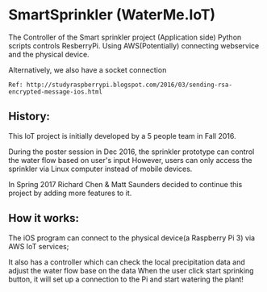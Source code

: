 # SmartSprinkler (WaterMe.IoT)
The Controller of the Smart sprinkler project (Application side)
Python scripts controls ResberryPi.
Using AWS(Potentially) connecting webservice and the physical device.
	
Alternatively, we also have a socket connection 

	Ref: http://studyraspberrypi.blogspot.com/2016/03/sending-rsa-encrypted-message-ios.html
## History:
This IoT project is initially developed by a 5 people team in Fall 2016.

  During the poster session in Dec 2016, the sprinkler prototype can control the water flow based on user's input
  However, users can only access the sprinkler via Linux computer instead of mobile devices.
	
In Spring 2017 Richard Chen & Matt Saunders decided to continue this project by adding more features to it.
## How it works:
The iOS program can connect to the physical device(a Raspberry Pi 3) via AWS IoT services;

It also has a controller which can check the local precipitation data and adjust the water flow base on the data
When the user click start sprinking button, it will set up a connection to the Pi and start watering the plant!
 
